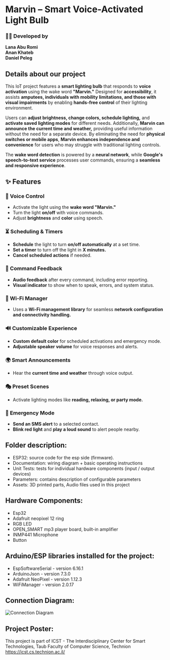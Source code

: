 # Marvin – Smart Voice-Activated Light Bulb 
### 👨‍💻 Developed by  
**Lana Abu Romi**  
**Anan Khateb**  
**Daniel Peleg**
  
## Details about our project
This IoT project features a **smart lighting bulb** that responds to **voice activation** using the wake word **"Marvin."** Designed for **accessibility**, it assists **amputees, individuals with mobility limitations, and those with visual impairments** by enabling **hands-free control** of their lighting environment.  

Users can **adjust brightness, change colors, schedule lighting,** and **activate saved lighting modes** for different needs. Additionally, **Marvin can announce the current time and weather,** providing useful information without the need for a separate device. By eliminating the need for **physical switches or mobile apps**, **Marvin enhances independence and convenience** for users who may struggle with traditional lighting controls.  

The **wake word detection** is powered by a **neural network**, while **Google's speech-to-text service** processes user commands, ensuring a **seamless and responsive experience**.


## ✨ Features  

### 🎤 Voice Control  
- Activate the light using the **wake word "Marvin."**  
- Turn the light **on/off** with voice commands.  
- Adjust **brightness** and **color** using speech.  

### ⏳ Scheduling & Timers  
- **Schedule** the light to turn **on/off automatically** at a set time.  
- **Set a timer** to turn off the light in **X minutes.**  
- **Cancel scheduled actions** if needed.  

### 📢 Command Feedback  
- **Audio feedback** after every command, including error reporting.  
- **Visual indicator** to show when to speak, errors, and system status.  

### 📡 Wi-Fi Manager  
- Uses a **Wi-Fi management library** for seamless **network configuration and connectivity handling.**  

### 🔊 Customizable Experience  
- **Custom default color** for scheduled activations and emergency mode.  
- **Adjustable speaker volume** for voice responses and alerts.  

### 🌍 Smart Announcements  
- Hear the **current time and weather** through voice output.  

### 🎭 Preset Scenes  
- Activate lighting modes like **reading, relaxing, or party mode.**  

### 🚨 Emergency Mode  
- **Send an SMS alert** to a selected contact.  
- **Blink red light** and **play a loud sound** to alert people nearby.  


## Folder description:
* ESP32: source code for the esp side (firmware).
* Documentation: wiring diagram + basic operating instructions
* Unit Tests: tests for individual hardware components (input / output devices)
* Parameters: contains description of configurable parameters 
* Assets: 3D printed parts, Audio files used in this project

## Hardware Components:
* Esp32
* Adafruit neopixel 12 ring 
* RGB LED
* OPEN_SMART mp3 player board, built-in amplifier 
* INMP441 Microphone
* Button

## Arduino/ESP libraries installed for the project:
* EspSoftwareSerial - version 6.16.1
* ArduinoJson - version 7.3.0
* Adafruit NeoPixel - version 1.12.3
* WiFiManager - version 2.0.17

## Connection Diagram:
![Connection Diagram](https://github.com/user-attachments/assets/f96d4047-e5e3-4680-9c84-886f65507650)


## Project Poster:
 
This project is part of ICST - The Interdisciplinary Center for Smart Technologies, Taub Faculty of Computer Science, Technion
https://icst.cs.technion.ac.il/
